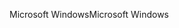 <span data-ttu-id="a8dac-101">Microsoft Windows</span><span class="sxs-lookup"><span data-stu-id="a8dac-101">Microsoft Windows</span></span>
